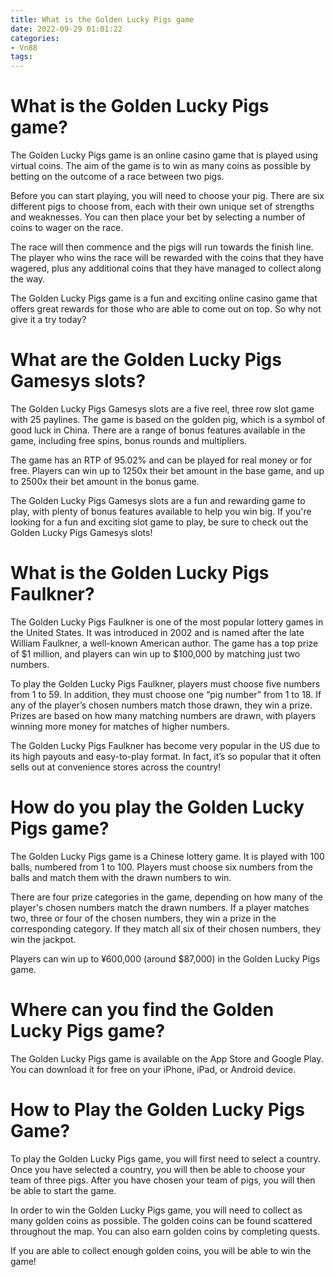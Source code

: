 ```yaml
---
title: What is the Golden Lucky Pigs game
date: 2022-09-29 01:01:22
categories:
- Vn88
tags:
---
```



#  What is the Golden Lucky Pigs game?

The Golden Lucky Pigs game is an online casino game that is played using virtual coins. The aim of the game is to win as many coins as possible by betting on the outcome of a race between two pigs.

Before you can start playing, you will need to choose your pig. There are six different pigs to choose from, each with their own unique set of strengths and weaknesses. You can then place your bet by selecting a number of coins to wager on the race.

The race will then commence and the pigs will run towards the finish line. The player who wins the race will be rewarded with the coins that they have wagered, plus any additional coins that they have managed to collect along the way.

The Golden Lucky Pigs game is a fun and exciting online casino game that offers great rewards for those who are able to come out on top. So why not give it a try today?

#  What are the Golden Lucky Pigs Gamesys slots?

The Golden Lucky Pigs Gamesys slots are a five reel, three row slot game with 25 paylines. The game is based on the golden pig, which is a symbol of good luck in China. There are a range of bonus features available in the game, including free spins, bonus rounds and multipliers.

The game has an RTP of 95.02% and can be played for real money or for free. Players can win up to 1250x their bet amount in the base game, and up to 2500x their bet amount in the bonus game.

The Golden Lucky Pigs Gamesys slots are a fun and rewarding game to play, with plenty of bonus features available to help you win big. If you're looking for a fun and exciting slot game to play, be sure to check out the Golden Lucky Pigs Gamesys slots!

#  What is the Golden Lucky Pigs Faulkner?

The Golden Lucky Pigs Faulkner is one of the most popular lottery games in the United States. It was introduced in 2002 and is named after the late William Faulkner, a well-known American author. The game has a top prize of $1 million, and players can win up to $100,000 by matching just two numbers.

To play the Golden Lucky Pigs Faulkner, players must choose five numbers from 1 to 59. In addition, they must choose one “pig number” from 1 to 18. If any of the player’s chosen numbers match those drawn, they win a prize. Prizes are based on how many matching numbers are drawn, with players winning more money for matches of higher numbers.

The Golden Lucky Pigs Faulkner has become very popular in the US due to its high payouts and easy-to-play format. In fact, it’s so popular that it often sells out at convenience stores across the country!

#  How do you play the Golden Lucky Pigs game?

The Golden Lucky Pigs game is a Chinese lottery game. It is played with 100 balls, numbered from 1 to 100. Players must choose six numbers from the balls and match them with the drawn numbers to win.

There are four prize categories in the game, depending on how many of the player's chosen numbers match the drawn numbers. If a player matches two, three or four of the chosen numbers, they win a prize in the corresponding category. If they match all six of their chosen numbers, they win the jackpot.

Players can win up to ¥600,000 (around $87,000) in the Golden Lucky Pigs game.

#  Where can you find the Golden Lucky Pigs game?

The Golden Lucky Pigs game is available on the App Store and Google Play. You can download it for free on your iPhone, iPad, or Android device.

# How to Play the Golden Lucky Pigs Game?

To play the Golden Lucky Pigs game, you will first need to select a country. Once you have selected a country, you will then be able to choose your team of three pigs. After you have chosen your team of pigs, you will then be able to start the game.

In order to win the Golden Lucky Pigs game, you will need to collect as many golden coins as possible. The golden coins can be found scattered throughout the map. You can also earn golden coins by completing quests.

If you are able to collect enough golden coins, you will be able to win the game!